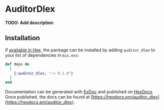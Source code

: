 # AuditorDlex

**TODO: Add description**

## Installation

If [available in Hex](https://hex.pm/docs/publish), the package can be installed
by adding `auditor_dlex` to your list of dependencies in `mix.exs`:

```elixir
def deps do
  [
    {:auditor_dlex, "~> 0.1.0"}
  ]
end
```

Documentation can be generated with [ExDoc](https://github.com/elixir-lang/ex_doc)
and published on [HexDocs](https://hexdocs.pm). Once published, the docs can
be found at [https://hexdocs.pm/auditor_dlex](https://hexdocs.pm/auditor_dlex).


